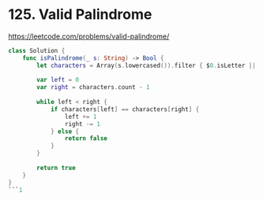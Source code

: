 # 125. Valid Palindrome

https://leetcode.com/problems/valid-palindrome/

```swift
class Solution {
    func isPalindrome(_ s: String) -> Bool {
        let characters = Array(s.lowercased()).filter { $0.isLetter || $0.isNumber }
        
        var left = 0
        var right = characters.count - 1
        
        while left < right {
            if characters[left] == characters[right] {
                left += 1 
                right -= 1
            } else {
                return false
            }
        }
        
        return true
    }
}
```1
